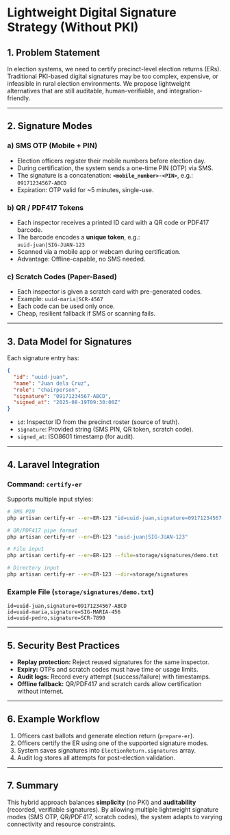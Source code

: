 # Lightweight Digital Signature Strategy (Without PKI)

## 1. Problem Statement
In election systems, we need to certify precinct-level election returns (ERs). Traditional PKI-based digital signatures may be too complex, expensive, or infeasible in rural election environments. We propose lightweight alternatives that are still auditable, human-verifiable, and integration-friendly.

---

## 2. Signature Modes

### a) SMS OTP (Mobile + PIN)
- Election officers register their mobile numbers before election day.
- During certification, the system sends a one-time PIN (OTP) via SMS.
- The signature is a concatenation: **`<mobile_number>-<PIN>`**, e.g.:  
  `09171234567-ABCD`
- Expiration: OTP valid for ~5 minutes, single-use.

### b) QR / PDF417 Tokens
- Each inspector receives a printed ID card with a QR code or PDF417 barcode.
- The barcode encodes a **unique token**, e.g.:  
  `uuid-juan|SIG-JUAN-123`
- Scanned via a mobile app or webcam during certification.
- Advantage: Offline-capable, no SMS needed.

### c) Scratch Codes (Paper-Based)
- Each inspector is given a scratch card with pre-generated codes.
- Example: `uuid-maria|SCR-4567`
- Each code can be used only once.
- Cheap, resilient fallback if SMS or scanning fails.

---

## 3. Data Model for Signatures

Each signature entry has:
```json
{
  "id": "uuid-juan",
  "name": "Juan dela Cruz",
  "role": "chairperson",
  "signature": "09171234567-ABCD",
  "signed_at": "2025-08-19T09:30:00Z"
}
```

- `id`: Inspector ID from the precinct roster (source of truth).
- `signature`: Provided string (SMS PIN, QR token, scratch code).
- `signed_at`: ISO8601 timestamp (for audit).

---

## 4. Laravel Integration

### Command: `certify-er`
Supports multiple input styles:
```bash
# SMS PIN
php artisan certify-er --er=ER-123 "id=uuid-juan,signature=09171234567-ABCD"

# QR/PDF417 pipe format
php artisan certify-er --er=ER-123 "uuid-juan|SIG-JUAN-123"

# File input
php artisan certify-er --er=ER-123 --file=storage/signatures/demo.txt

# Directory input
php artisan certify-er --er=ER-123 --dir=storage/signatures
```

### Example File (`storage/signatures/demo.txt`)
```
id=uuid-juan,signature=09171234567-ABCD
id=uuid-maria,signature=SIG-MARIA-456
id=uuid-pedro,signature=SCR-7890
```

---

## 5. Security Best Practices
- **Replay protection:** Reject reused signatures for the same inspector.
- **Expiry:** OTPs and scratch codes must have time or usage limits.
- **Audit logs:** Record every attempt (success/failure) with timestamps.
- **Offline fallback:** QR/PDF417 and scratch cards allow certification without internet.

---

## 6. Example Workflow
1. Officers cast ballots and generate election return (`prepare-er`).
2. Officers certify the ER using one of the supported signature modes.
3. System saves signatures into `ElectionReturn.signatures` array.
4. Audit log stores all attempts for post-election validation.

---

## 7. Summary
This hybrid approach balances **simplicity** (no PKI) and **auditability** (recorded, verifiable signatures). By allowing multiple lightweight signature modes (SMS OTP, QR/PDF417, scratch codes), the system adapts to varying connectivity and resource constraints.
